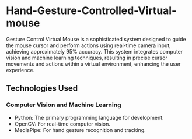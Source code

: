 # Hand-Gesture-Controlled-Virtual-mouse

Gesture Control Virtual Mouse is a sophisticated system designed to guide the mouse cursor and perform actions using real-time camera input, achieving approximately 95% accuracy. This system integrates computer vision and machine learning techniques, resulting in precise cursor movements and actions within a virtual environment, enhancing the user experience.

## Technologies Used 

### Computer Vision and Machine Learning
* Python: The primary programming language for development.
* OpenCV: For real-time computer vision.
* MediaPipe: For hand gesture recognition and tracking.
